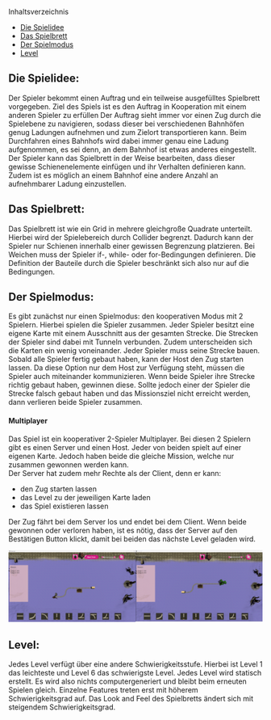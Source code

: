 
Inhaltsverzeichnis 
- [Die Spielidee](#die-spielidee)
- [Das Spielbrett](#das-spielbrett)
- [Der Spielmodus](#der-spielmodus)
- [Level](#level)

## Die Spielidee:
Der Spieler bekommt einen Auftrag und ein teilweise ausgefülltes Spielbrett vorgegeben. Ziel des Spiels ist es den Auftrag in Kooperation mit einem anderen Spieler zu erfüllen Der Auftrag sieht immer vor einen Zug durch die Spielebene zu navigieren, sodass dieser bei verschiedenen Bahnhöfen genug Ladungen aufnehmen und zum Zielort transportieren kann. Beim Durchfahren eines Bahnhofs wird dabei immer genau eine Ladung aufgenommen, es sei denn, an dem Bahnhof ist etwas anderes eingestellt. Der Spieler kann das Spielbrett in der Weise bearbeiten, dass dieser gewisse Schienenelemente einfügen und ihr Verhalten definieren kann. Zudem ist es möglich an einem Bahnhof eine andere Anzahl an aufnehmbarer Ladung einzustellen. 

## Das Spielbrett:
Das Spielbrett ist wie ein Grid in mehrere gleichgroße Quadrate unterteilt. Hierbei wird der Spielebereich durch Collider begrenzt. Dadurch kann der Spieler nur Schienen innerhalb einer gewissen Begrenzung platzieren. Bei Weichen muss der Spieler if-, while- oder for-Bedingungen definieren. Die Definition der Bauteile durch die Spieler beschränkt sich also nur auf die Bedingungen. 

## Der Spielmodus:
Es gibt zunächst nur einen Spielmodus: den kooperativen Modus mit 2 Spielern. Hierbei spielen die Spieler zusammen. Jeder Spieler besitzt eine eigene Karte mit einem Ausschnitt aus der gesamten Strecke. Die Strecken der Spieler sind dabei mit Tunneln verbunden. Zudem unterscheiden sich die Karten ein wenig voneinander. Jeder Spieler muss seine Strecke bauen. Sobald alle Spieler fertig gebaut haben, kann der Host den Zug starten lassen. Da diese Option nur dem Host zur Verfügung steht, müssen die Spieler auch miteinander kommunizieren. Wenn beide Spieler ihre Strecke richtig gebaut haben, gewinnen diese. Sollte jedoch einer der Spieler die Strecke falsch gebaut haben und das Missionsziel nicht erreicht werden, dann verlieren beide Spieler zusammen.   

#### Multiplayer 
Das Spiel ist ein kooperativer 2-Spieler Multiplayer. Bei diesen 2 Spielern gibt es einen Server und einen Host. Jeder von beiden spielt auf einer eigenen Karte. Jedoch haben beide die gleiche Mission, welche nur zusammen gewonnen werden kann.    
Der Server hat zudem mehr Rechte als der Client, denn er kann:
* den Zug starten lassen
* das Level zu der jeweiligen Karte laden
* das Spiel existieren lassen

Der Zug fährt bei dem Server los und endet bei dem Client. Wenn beide gewonnen oder verloren haben, ist es nötig, dass der Server auf den Bestätigen Button klickt, damit bei beiden das nächste Level geladen wird. 

![Multyplayer](uploads/d0302024dad12aa62a67d76c2de75717/Multyplayer.png)

## Level:
Jedes Level verfügt über eine andere Schwierigkeitsstufe. Hierbei ist Level 1 das leichteste und Level 6 das schwierigste Level. Jedes Level wird statisch erstellt. Es wird also nichts computergeneriert und bleibt beim erneuten Spielen gleich. Einzelne Features treten erst mit höherem Schwierigkeitsgrad auf. Das Look and Feel des Spielbretts ändert sich mit steigendem Schwierigkeitsgrad.




